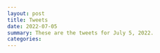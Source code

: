 ```yaml
---
layout: post
title: Tweets
date: 2022-07-05
summary: These are the tweets for July 5, 2022.
categories:
---
```


